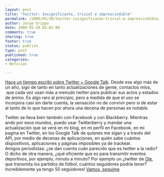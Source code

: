 ```yaml
--- 
layout: post
title: "Twitter: Insignificante, trivial e imprescindible"
permalink: /2008/05/20/twitter-insignificante-trivial-e-imprescindible/index.html
author: Jorge Grippo
date: 2008-05-20 02:02:00
comments: true
sharing: true
footer: true
status: publish
type: post
published: true
categories: 
- Noticias

---
```

<!-- 53 -->
<a href="http://grippoblog.blogspot.com/2007/03/twitter-en-google-talk.html">Hace un tiempo escribí sobre Twitter + Google Talk</a>. Desde ese algo más de un año, sigo de tanto en tanto actualizaciones de gente, contactos míos,  que cada vez usan más a menudo twitter para publicar sus actos y estados de ánimo. Es algo raro al principio, pero a medida de que el uso se incorpora casi sin darte cuenta, la sensación no de convivir pero sí de estar al tanto de lo que hacen por ahora una decena de personas es notable.  <div>
</div><div>Twitter se lleva bien también con Facebook y con Blackberry. Mientras ando por esos mundos, puedo usar Twitterberry y mandar una actualización que se verá en mi blog, en mi perfil en Facebook, en mi pagina en Twitter, en los Google Talk de quienes me sigan y a través del API, por medio de decenas de aplicaciones, en quién sabe cuántos dispositivos, aplicaciones y páginas imposibles ya de trackear. <a href="http://twitter.com/grippo"></a></div><div>
</div><div>Amigos periodistas: ¿se dan cuenta cuán parecido que es twitter a la radio? O dicho de otra manera, ¿qué eficiente que es para transmitir eventos deportivos, por ejemplo, minuto a minuto? Por ejemplo un ¿twitter de <a href="http://ole.clarin.com">Ole</a>, que transmita los partidos de fútbol, cuántos seguidores podría tener?</div><div>
</div><div>Increíblemente ya tengo 50 seguidores! <a href="http://twitter.com/grippo">Vamos, seguime</a></div><div>
</div><div> </div>

